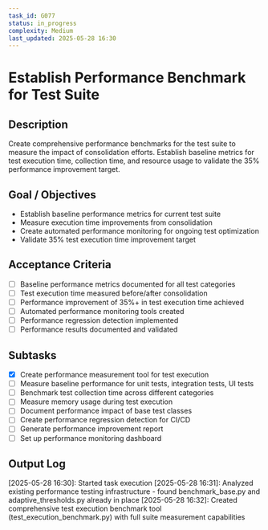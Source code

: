 ```yaml
---
task_id: G077
status: in_progress
complexity: Medium
last_updated: 2025-05-28 16:30
---
```


# Establish Performance Benchmark for Test Suite

## Description
Create comprehensive performance benchmarks for the test suite to measure the impact of consolidation efforts. Establish baseline metrics for test execution time, collection time, and resource usage to validate the 35% performance improvement target.

## Goal / Objectives
- Establish baseline performance metrics for current test suite
- Measure execution time improvements from consolidation
- Create automated performance monitoring for ongoing test optimization
- Validate 35% test execution time improvement target

## Acceptance Criteria
- [ ] Baseline performance metrics documented for all test categories
- [ ] Test execution time measured before/after consolidation
- [ ] Performance improvement of 35%+ in test execution time achieved
- [ ] Automated performance monitoring tools created
- [ ] Performance regression detection implemented
- [ ] Performance results documented and validated

## Subtasks
- [x] Create performance measurement tool for test execution
- [ ] Measure baseline performance for unit tests, integration tests, UI tests
- [ ] Benchmark test collection time across different categories
- [ ] Measure memory usage during test execution
- [ ] Document performance impact of base test classes
- [ ] Create performance regression detection for CI/CD
- [ ] Generate performance improvement report
- [ ] Set up performance monitoring dashboard

## Output Log
[2025-05-28 16:30]: Started task execution
[2025-05-28 16:31]: Analyzed existing performance testing infrastructure - found benchmark_base.py and adaptive_thresholds.py already in place
[2025-05-28 16:32]: Created comprehensive test execution benchmark tool (test_execution_benchmark.py) with full suite measurement capabilities